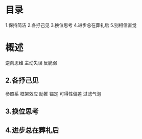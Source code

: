 # 目录
1.保持简洁
2.各抒己见
3.换位思考
4.进步总在葬礼后
5.别相信直觉

# 概述
逆向思维
主动失误
反脆弱

## 2.各抒己见
参照系
框架效应
助推
锚定
可得性偏差
过滤气泡

## 3.换位思考
## 4.进步总在葬礼后




